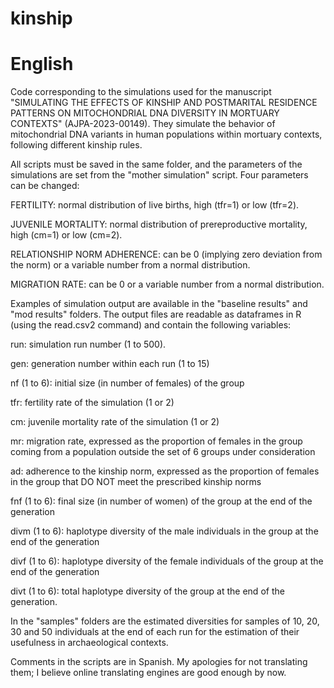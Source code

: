 # kinship
# English

Code corresponding to the simulations used for the manuscript "SIMULATING THE EFFECTS OF KINSHIP AND POSTMARITAL RESIDENCE PATTERNS ON MITOCHONDRIAL DNA DIVERSITY IN MORTUARY CONTEXTS" (AJPA-2023-00149). They simulate the behavior of mitochondrial DNA variants in human populations within mortuary contexts, following different kinship rules.

All scripts must be saved in the same folder, and the parameters of the simulations are set from the "mother simulation" script. Four parameters can be changed:

FERTILITY: normal distribution of live births, high (tfr=1) or low (tfr=2).

JUVENILE MORTALITY: normal distribution of prereproductive mortality, high (cm=1) or low (cm=2).

RELATIONSHIP NORM ADHERENCE: can be 0 (implying zero deviation from the norm) or a variable number from a normal distribution.

MIGRATION RATE: can be 0 or a variable number from a normal distribution.

Examples of simulation output are available in the "baseline results" and "mod results" folders. The output files are readable as dataframes in R (using the read.csv2 command) and contain the following variables:

run: simulation run number (1 to 500).

gen: generation number within each run (1 to 15)

nf (1 to 6): initial size (in number of females) of the group

tfr: fertility rate of the simulation (1 or 2)

cm: juvenile mortality rate of the simulation (1 or 2)

mr: migration rate, expressed as the proportion of females in the group coming from a population outside the set of 6 groups under consideration

ad: adherence to the kinship norm, expressed as the proportion of females in the group that DO NOT meet the prescribed kinship norms 

fnf (1 to 6): final size (in number of women) of the group at the end of the generation

divm (1 to 6): haplotype diversity of the male individuals in the group at the end of the generation

divf (1 to 6): haplotype diversity of the female individuals of the group at the end of the generation

divt (1 to 6): total haplotype diversity of the group at the end of the generation.

In the "samples" folders are the estimated diversities for samples of 10, 20, 30 and 50 individuals at the end of each run for the estimation of their usefulness in archaeological contexts.

Comments in the scripts are in Spanish. My apologies for not translating them; I believe online translating engines are good enough by now.
